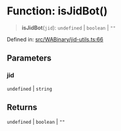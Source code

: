 # Function: isJidBot()

> **isJidBot**(`jid`): `undefined` \| `boolean` \| `""`

Defined in: [src/WABinary/jid-utils.ts:66](https://github.com/Fokusdotid/Baileys/blob/9c9f1957de7ce603966b24b846f4c15d5de9bbcf/src/WABinary/jid-utils.ts#L66)

## Parameters

### jid

`undefined` | `string`

## Returns

`undefined` \| `boolean` \| `""`
